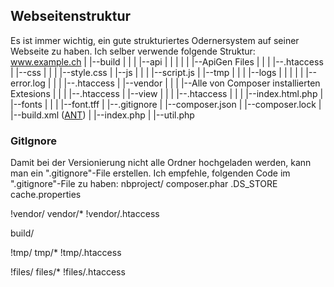 ## Webseitenstruktur
Es ist immer wichtig, ein gute strukturiertes Odernersystem auf seiner Webseite zu haben. Ich selber verwende folgende Struktur:
  www.example.ch
       |
       |--build
       |   |
       |   |--api
       |   |   |
       |   |   |--ApiGen Files
       |   |
       |   |--.htaccess
       |
       |--css
       |   |
       |   |--style.css
       |
       |--js
       |   |
       |   |--script.js
       |
       |--tmp
       |   |
       |   |--logs
       |   |   |
       |   |   |--error.log
       |   |
       |   |--.htaccess
       |
       |--vendor
       |   |
       |   |--Alle von Composer installierten Extesions
       |   |
       |   |--.htaccess
       |
       |--view
       |   |
       |   |--.htaccess
       |   |
       |   |--index.html.php
       |
       |--fonts
       |   |
       |   |--font.tff
       |
       |--.gitignore
       |
       |--composer.json
       |
       |--composer.lock
       |
       |--build.xml ([ANT](/installationen/ant))
       |
       |--index.php
       |
       |--util.php



### GitIgnore
Damit bei der Versionierung nicht alle Ordner hochgeladen werden, kann man ein ".gitignore"-File erstellen.
Ich empfehle, folgenden Code im ".gitignore"-File zu haben:
   nbproject/
   composer.phar
   .DS_STORE
   cache.properties
   
   !vendor/
   vendor/*
   !vendor/.htaccess
   
   build/
   
   !tmp/
   tmp/*
   !tmp/.htaccess
   
   !files/
   files/*
   !files/.htaccess
